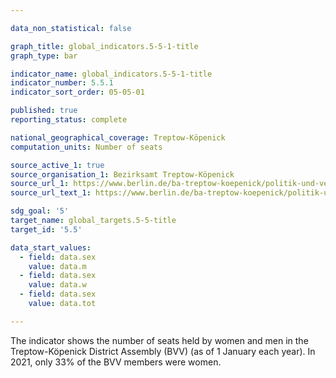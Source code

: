 ```yaml
---

data_non_statistical: false

graph_title: global_indicators.5-5-1-title
graph_type: bar

indicator_name: global_indicators.5-5-1-title
indicator_number: 5.5.1
indicator_sort_order: 05-05-01

published: true
reporting_status: complete

national_geographical_coverage: Treptow-Köpenick
computation_units: Number of seats 

source_active_1: true
source_organisation_1: Bezirksamt Treptow-Köpenick
source_url_1: https://www.berlin.de/ba-treptow-koepenick/politik-und-verwaltung/bezirksverordnetenversammlung/online/pa021.asp
source_url_text_1: https://www.berlin.de/ba-treptow-koepenick/politik-und-verwaltung/bezirksverordnetenversammlung/online/pa021.asp

sdg_goal: '5'
target_name: global_targets.5-5-title
target_id: '5.5'

data_start_values:
  - field: data.sex
    value: data.m
  - field: data.sex
    value: data.w
  - field: data.sex
    value: data.tot

---
```


The indicator shows the number of seats held by women and men in the Treptow-Köpenick District Assembly (BVV) (as of 1 January each year). 
In 2021, only 33% of the BVV members were women.
